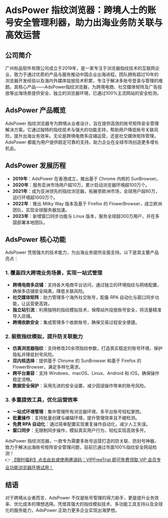 # AdsPower 指纹浏览器：跨境人士的账号安全管理利器，助力出海业务防关联与高效运营

## 公司简介

广州标品软件有限公司成立于2019年，是一家专注于浏览器指纹技术的互联网企业，致力于通过优质的产品与服务推动中国企业出海进程。团队拥有超过10年的浏览器开发经验以及海内外媒体投放技术积累，专注于解决多账号登录与管理的难题。其核心产品——AdsPower指纹浏览器，为跨境电商、社交媒体矩阵及广告投放等出海场景提供安全、独立的浏览器环境，已通过100%主流网站的安全检测。

## AdsPower 产品概览

AdsPower 指纹浏览器专为跨境从业者设计，旨在提供高效的账号矩阵安全管理解决方案。它通过独特的指纹技术与强大的功能支持，帮助用户降低账号关联风险，提升出海业务效率。无论是跨境电商多店铺运营，还是社交媒体矩阵管理，AdsPower 都能为用户提供稳定可靠的支持，助力企业在全球市场创造更多增长机会。

## AdsPower 发展历程

- **2019年**：AdsPower 在香港成立，推出基于 Chrome 内核的 SunBrowser。
- **2020年**：服务亚洲市场用户超10万，累计启动浏览器环境超100万个。
- **2021年**：成为亚洲领先的指纹浏览器，拓展至欧洲市场，全球用户超80万，运行环境超1000万个。
- **2022年**：推出 Milky Way 版本及基于 Firefox 的 FlowerBrowser，成立欧洲团队，实现全球服务器加速。
- **2023年**：新增窗口同步功能与 Linux 版本，服务全球超300万用户，并在多国部署本地团队。

## AdsPower 核心功能

AdsPower 凭借强大的技术能力，为出海业务提供全面支持。以下是其主要产品亮点：

### 1. 覆盖四大跨境业务场景，实现一站式管理

- **跨境电商多店铺**：支持各大电商平台访问，通过独立的环境指纹与网络配置，确保多店铺安全隔离，降低关联风险。
- **社交媒体矩阵**：助力管理多个海外社交账号，配备 RPA 自动化与窗口同步功能，让运营更高效。
- **独立站引流**：利用独特的指纹模拟技术，保障站外投放账号安全，将流量精准导入店铺。
- **跨境收款安全**：集成管理多个收款账号，确保交易过程安全便捷。

### 2. 极致指纹模拟，提升防关联能力

- **仿真浏览器指纹**：支持修改20余项指纹参数，打造真实稳定的账号环境，保护隐私并降低封号风险。
- **双内核选择**：提供基于 Chrome 的 SunBrowser 和基于 Firefox 的 FlowerBrowser，满足多样化需求。
- **跨平台兼容**：支持 Windows、macOS、Linux、Android 和 iOS，确保操作稳定流畅。
- **数据安全保护**：采用先进的安全设置，减少因误操作带来的账号风险。

### 3. 多重提效工具，优化运营效率

- **一站式环境管理**：集中管理所有浏览器环境，多平台账号轻松掌控。
- **批量操作**：支持批量创建与编辑环境，提升管理效率且不被检测。
- **免费 RPA 自动化**：通过简单配置实现重复操作自动化，减少人工失误。
- **窗口同步**：无限制同步操作，模拟真实用户行为，轻松实现高效多开。

AdsPower 指纹浏览器，一款专为需要多账号运营打造的防关联、防封号神器，致力于解决出海账号矩阵安全管理问题，目前已通过市面100%指纹安全网站检测！  
👉 [【限时福利】点击此处或使用邀请码：VIPFreeTrial 即可免费领取 VIP 会员专业功能浏览器环境试用！](https://bit.ly/adspower_free)

## 结语

对于跨境从业者而言，AdsPower 不仅是账号管理的得力助手，更是提升业务效率、优化成本的理想选择。凭借其强大的指纹模拟技术、多功能工具支持以及全球化的服务能力，AdsPower 正助力更多企业实现出海梦想。